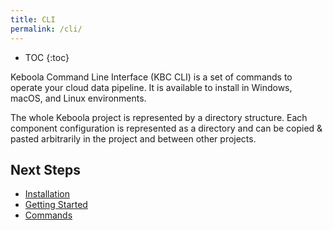 ```yaml
---
title: CLI
permalink: /cli/
---
```


* TOC
{:toc}

Keboola Command Line Interface (KBC CLI) is a set of commands to operate your cloud data pipeline. It is available 
to install in Windows, macOS, and Linux environments.

The whole Keboola project is represented by a directory structure. Each component configuration is represented 
as a directory and can be copied & pasted arbitrarily in the project and between other projects. 

## Next Steps

- [Installation](/cli/installation/)
- [Getting Started](/cli/getting-started/)
- [Commands](/cli/commands/)
